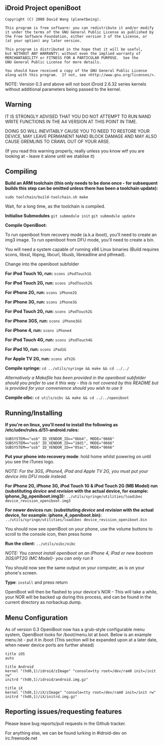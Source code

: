 iDroid Project openiBoot
---------------------------------------------------
	Copyright (C) 2008 David Wang (planetbeing).

    This program is free software: you can redistribute it and/or modify
    it under the terms of the GNU General Public License as published by
    the Free Software Foundation, either version 3 of the License, or
    (at your option) any later version.

    This program is distributed in the hope that it will be useful,
    but WITHOUT ANY WARRANTY; without even the implied warranty of
    MERCHANTABILITY or FITNESS FOR A PARTICULAR PURPOSE.  See the
    GNU General Public License for more details.

    You should have received a copy of the GNU General Public License
    along with this program.  If not, see <http://www.gnu.org/licenses/>.

NOTE: Version 0.3 and above will not boot iDroid 2.6.32 series kernels without additional parameters being passed to the kernel.

Warning
---------------------------------------------------
IT IS STRONGLY ADVISED THAT YOU DO NOT ATTEMPT TO RUN NAND WRITE FUNCTIONS IN THE A4 VERSION AT THIS POINT IN TIME.

DOING SO WILL INEVITABLY CAUSE YOU TO NEED TO RESTORE YOUR DEVICE, MAY LEAVE PERMANENT NAND BLOCK DAMAGE AND MAY ALSO CAUSE GREMLINS TO CRAWL OUT OF YOUR ARSE.

(If you read this warning properly, really unless you know wtf you are looking at - leave it alone until we stablise it)

Compiling
---------------------------------------------------
**Build an ARM toolchain (this only needs to be done once - for subsequent builds this step can be omitted unless there has been a toolchain update):**

`sudo toolchain/build-toolchain.sh make`
	
Wait, for a long time, as the toolchain is compiled.

**Initialise Submodules**
`git submodule init`
`git submodule update`

**Compile OpeniBoot:**

To run openiboot from recovery mode (a.k.a iboot), you’ll need to create an img3 image.
To run openiboot from DFU mode, you'll need to create a bin.

You will need a system capable of running x86 Linux binaries (Build requires scons, libssl, libpng, libcurl, libusb, libreadline and pthread). 

Change into the openiboot subfolder

**For iPod Touch 1G, run:**
`scons iPodTouch1G`

**For iPod Touch 2G, run:**
`scons iPodTouch2G`

**For iPhone 2G, run:**
`scons iPhone2G`

**For iPhone 3G, run:**
`scons iPhone3G`

**For iPod Touch 2G, run:**
`scons iPodTouch2G`

**For iPhone 3GS, run:**
`scons iPhone3GS`

**For iPhone 4, run:**
`scons iPhone4`

**For iPod Touch 4G, run:**
`scons iPodTouch4G`

**For iPad 1G, run:**
`scons iPad1G`

**For Apple TV 2G, run:**
`scons aTV2G`

**Compile syringe:**
`cd ../utils/syringe && make && cd ../../`

*Alternatively a Makefile has been provided in the openiboot subfolder should you prefer to use it this way - this is not covered by this README but is provided for your convenience should you wish to use it*

**Compile oibc:**
`cd utils/oibc && make && cd ../../openiboot`

Running/Installing
---------------------------------------------------
**If you're on linux, you'll need to install the following as /etc/udev/rules.d/51-android.rules:**

	SUBSYSTEM=="usb" ID_VENDOR_ID=="0bb4", MODE="0666"
	SUBSYSTEM=="usb" ID_VENDOR_ID=="18d1", MODE="0666"
	SUBSYSTEM=="usb" ID_VENDOR_ID=="05ac", MODE="0666"

**Put your phone into recovery mode**: hold home whilst powering on until you see the iTunes logo.

*NOTE: For the 3GS, iPhone4, iPad and Apple TV 2G, you must put your device into DFU mode instead.*

**For iPhone 2G, iPhone 3G, iPod Touch 1G & iPod Touch 2G (MB Model) run (substituting *device* and *revision* with the actual device, for example: iphone_3g_openiboot.img3):** 
`../utils/syringe/utilities/loadibec device_revision_openiboot.img3`

**For newer devices run: (substituting *device* and *revision* with the actual device, for example: iphone_4_openiboot.bin):**
`../utils/syringe/utilities/loadibec device_revision_openiboot.bin`

You should now see openiBoot on your phone, use the volume buttons to scroll to the console icon, then press home

**Run the client:**
`../utils/oibc/oibc`

*NOTE: You cannot install openiboot on an iPhone 4, iPad or new bootrom 3GS/iPT2G (MC Model)- you can only run it*

You should now see the same output on your computer, as is on your phone's screen.

**Type**: 
`install` and press return

OpeniBoot will then be flashed to your device's NOR - This will take a while, your NOR will be backed up during this process, and can be found in the current directory as norbackup.dump.

Menu Configuration
---------------------------------------------------
As of version 0.3 OpeniBoot now has a grub-style configurable menu system, OpeniBoot looks for /boot/menu.lst at boot.
Below is an example menu.lst - put it in /boot (This section will be expanded upon at a later date, when newer device ports are further ahead)

	title iOS
	auto

	title Android
	kernel "(hd0,1)/idroid/zImage" "console=tty root=/dev/ram0 init=/init rw"
	initrd "(hd0,1)/idroid/android.img.gz"

	title iX
	kernel "(hd0,1)/iX/zImage" "console=tty root=/dev/ram0 init=/init rw"
	initrd "(hd0,1)/iX/initrd.img.gz"


Reporting issues/requesting features
--------------------------------------------------
Please leave bug reports/pull requests in the Github tracker.

For anything else, we can be found lurking in #idroid-dev on irc.freenode.net
